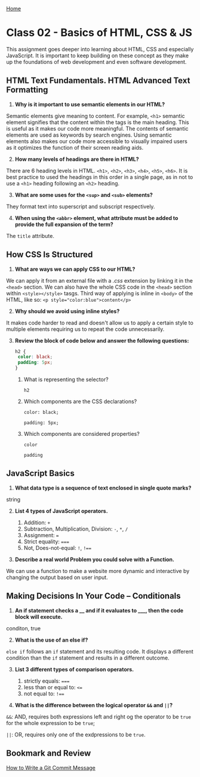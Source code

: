 [Home](/README.md)

# Class 02 - Basics of HTML, CSS & JS

This assignment goes deeper into learning about HTML, CSS and especially JavaScript. It is important to keep building on these concept as they make up the foundations of web development and even software development.

## HTML Text Fundamentals. HTML Advanced Text Formatting

1. **Why is it important to use semantic elements in our HTML?**

Semantic elements give meaning to content. For example, `<h1>` semantic element signifies that the content within the tags is the main heading. This is useful as it makes our code more meaningful. The contents of semantic elements are used as keywords by search engines. Using semantic elements also makes our code more accessible to visually impaired users as it optimizes the function of their screen reading aids.

2. **How many levels of headings are there in HTML?**

There are 6 heading levels in HTML. `<h1>`, `<h2>`, `<h3>`, `<h4>`, `<h5>`, `<h6>`. It is best practice to used the headings in this order in a single page, as in not to use a `<h1>` heading following an `<h2>` heading.

3. **What are some uses for the `<sup>` and `<sub>` elements?**

They format text into superscript and subscript respectively.

4. **When using the `<abbr>` element, what attribute must be added to provide the full expansion of the term?**

The `title` attribute.

## How CSS Is Structured

1. **What are ways we can apply CSS to our HTML?**

 We can apply it from an external file with a *.css* extension by linking it in the `<head>` section. We can also have the whole CSS code in the `<head>` section within `<style></style>` tasgs. Third way of applying is inline in `<body>` of the HTML, like so: `<p style="color:blue">content</p>`

2. **Why should we avoid using inline styles?**

It makes code harder to read and doesn't allow us to apply a certain style to multiple elements requiring us to repeat the code unnecessarily.

3. **Review the block of code below and answer the following questions:**

    ``` CSS
   h2 {
     color: black;
     padding: 5px;
   }
   ```

    1. What is representing the selector?

        `h2`

    2. Which components are the CSS declarations?

       `color: black;`

       `padding: 5px;`

    3. Which components are considered properties?

        `color`

        `padding`

## JavaScript Basics

1. **What data type is a sequence of text enclosed in single quote marks?**

string

2. **List 4 types of JavaScript operators.**

    1. Addition: `+`
    2. Subtraction, Multiplication, Division: `-`, `*`, `/`
    3. Assignment: `=`
    4. Strict equality: `===`
    5. Not, Does-not-equal: `!`, `!==`

3. **Describe a real world Problem you could solve with a Function.**

We can use a function to make a website more dynamic and interactive by changing the output based on user input.

## Making Decisions In Your Code – Conditionals

1. **An if statement checks a __ and if it evaluates to ___, then the code block will execute.**

conditon, true

2. **What is the use of an else if?**

`else if` follows an `if` statement and its resulting code. It displays a different condition than the `if` statement and results in a different outcome.

3. **List 3 different types of comparison operators.**

    1. strictly equals: `===`
    2. less than or equal to: `<=`
    3. not equal to: `!==`

4. **What is the difference between the logical operator `&&` and `||`?**

`&&`: AND, requires both expressions left and right og the operator to be `true` for the whole expression to be `true`;

`||`: OR, requires only one of the exdpressions to be `true`.

## Bookmark and Review

[How to Write a Git Commit Message](https://chris.beams.io/posts/git-commit/)

